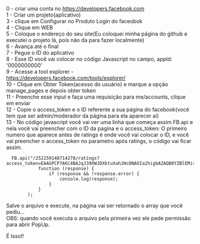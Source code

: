 0 - criar uma conta no https://developers.facebook.com  
1 - Criar um projeto(aplicativo)  
3 - clique em Configurar no Produto Login do faceobok  
4 - Clique em WEB  
5 - Coloque o endereço do seu site(Eu coloquei minha página do github e executei o projeto lá, pois não da para fazer localmente)  
6 - Avança até o final  
7 - Pegue o ID do aplicativo  
8 - Esse ID você vai colocar no código Javascript no campo, appId: '0000000000'  
9 - Acesse a tool explorer - https://developers.facebook.com/tools/explorer/  
10 - Clique em Obter Token(acesso do usuário) e marque a opção manage_pages e depois obter token  
11 - Preenche esse input e faça uma requisição para me/accounts, clique em enviar  
12 - Copie o access_token e o ID referente a sua página do facebook(você tem que ser admin/moderador da página para ela aparecer ai)  
13 - No código javascript você vai ver uma linha que começa assim FB.api e nela você vai preencher com o ID da pagina e o access_token:
    O primeiro numero que aparece antes de ratings é onde você vai colocar o ID, e você vai preencher o access_token no parametro após ratings, o código vai ficar assim.  

      FB.api("/252259148714278/ratings?access_token=EAAGPCP7A6C4BAJqJ39XWJDXktuXahJHcONAOIa2higbAZAQB0YZBlEMisNGKzAPFSLRMrjCTrDOwwH29UGzcglQo0SxbDsZABpLV3Q8JJRHB6ugiH9KVZBM1EZCN9ipVgS766QXhqpryLIPBfNK2kZADTylSs31yZBEI4zwig6IIEyChEviN3mDhwPZBSdwRuqq6ZB549QbDZCbAZDZD",
                function (response) {
                    if (response && !response.error) {
                        console.log(response);
                    }
                }
            );

Salve o arquivo e execute, na página vai ser retornado o array que você pediu...  
OBS: quando você executa o arquivo pela primeira vez ele pede permissão para abrir PopUp.  

É Isso!!  
